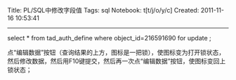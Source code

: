 Title: PL/SQL中修改字段值
Tags: sql
Notebook: t[t/j/o/y/c]
Created: 2011-11-16 10:53:41

------

select * from tad_auth_define where object_id=216591690 for update ;

点“编辑数据”按钮（查询结果的上方，图标是一把锁），使图标变为打开锁状态，然后修改数据，然后用F10键提交，然后再一次点“编辑数据”按钮，使图标变回上锁状态；